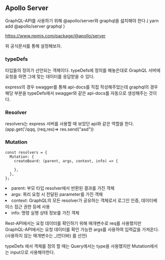 ## Apollo Server
GraphQL-API를 사용하기 위해 @apollo/server와 graphql을 섪치해야 한다.( yarn add @apollo/server graphql )

https://www.npmjs.com/package/@apollo/server

위 공식문서를 통해 설정해보자.

### typeDefs
타입들의 정의가 선언되는 객체이다. typeDefs에 정의를 해놓은대로 GraphQL 서버에 요청을 하면 그에 맞는 데이터를 응답받을 수 있다. 

express의 경우 swagger를 통해 api-docs를 직접 작성해주었는데 graphql의 경우 해당 부분을 typeDefs에서 swagger와 같은 api-docs를 자동으로 생성해주는 것이다.


### Resolver

resolvers는 express 서버를 사용할 때 보았던 api와 같은 역할을 한다.(app.get('/qqq, (req,res)=> res.send("asd"))

### Mutation
```
const resolvers = {
  Mutation: {
    createBoard: (parent, args, context, info) => {
     
    },
  },
};
```
<li>parent: 부모 타입 resolver에서 반환된 결과를 가진 객체</li>
<li>args: 쿼리 요청 시 전달된 parameter를 가진 객체</li>
<li>context: GraphQL의 모든 resolver가 공유하는 객체로서 로그인 인증, 데이터베이스 접근 권한 등에 사용</li>
<li>info: 명령 실행 상태 정보를 가진 객체</li>

Rest-API에서는 요청 데이터를 확인하기 위해 매개변수로 req를 사용했지만 GraphQL-API에서는 요청 데이터를 확인 가능한 args를 사용하여 입력값을 가져온다. (사용하지 않는 매개변수는 _(언더바) 를 선언)

typeDefs 에서 객체를 정의 할 때는 Query에서는 type을 사용했지만 Mutation에서는 input으로 사용해야한다.




